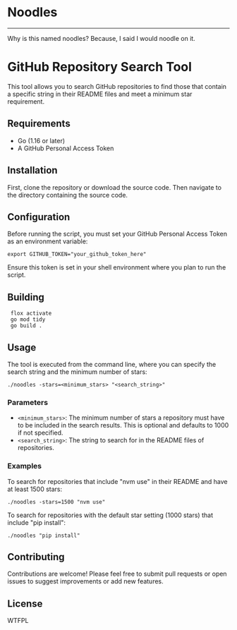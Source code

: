 # Noodles 
---

Why is this named noodles?  Because, I said I would noodle on it.

# GitHub Repository Search Tool

This tool allows you to search GitHub repositories to find those that contain a specific string in their README files and meet a minimum star requirement.

## Requirements

- Go (1.16 or later)
- A GitHub Personal Access Token

## Installation

First, clone the repository or download the source code. Then navigate to the directory containing the source code.

## Configuration

Before running the script, you must set your GitHub Personal Access Token as an environment variable:

    export GITHUB_TOKEN="your_github_token_here"

Ensure this token is set in your shell environment where you plan to run the script.

## Building

     flox activate
     go mod tidy
     go build .

## Usage

The tool is executed from the command line, where you can specify the search string and the minimum number of stars:

    ./noodles -stars=<minimum_stars> "<search_string>"

### Parameters

- `<minimum_stars>`: The minimum number of stars a repository must have to be included in the search results. This is optional and defaults to 1000 if not specified.
- `<search_string>`: The string to search for in the README files of repositories.

### Examples

To search for repositories that include "nvm use" in their README and have at least 1500 stars:

    ./noodles -stars=1500 "nvm use"

To search for repositories with the default star setting (1000 stars) that include "pip install":

    ./noodles "pip install"

## Contributing

Contributions are welcome! Please feel free to submit pull requests or open issues to suggest improvements or add new features.

## License

WTFPL
